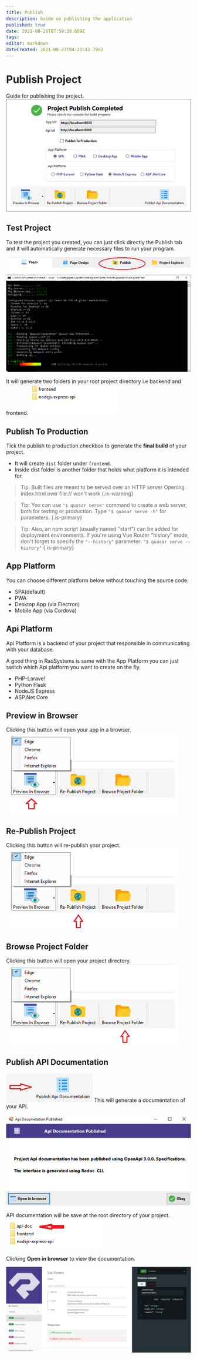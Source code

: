 ```yaml
---
title: Publish
description: Guide on publishing the application
published: true
date: 2021-08-26T07:59:28.669Z
tags: 
editor: markdown
dateCreated: 2021-08-23T04:21:42.799Z
---
```


# Publish Project
Guide for publishing the project.
![2.png](/publish/2.png)

## Test Project
To test the project you created, you can just click directly the Publish tab and it will automatically generate necessary files to run your program.

![1.png](/publish/1.png)
![3.png](/publish/3.png)

It will generate two folders in your root project directory i.e backend and frontend.
![pub_api4.png](/publish/pub_api4.png)

## Publish To Production
Tick the publish to production checkbox to generate the **final build** of your project.
- It will create `dist` folder under `frontend`.
- Inside dist folder is another folder that holds what platform it is intended for.

>  Tip: 
Built files are meant to be served over an HTTP server
Opening index.html over file:// won't work
{.is-warning}

> Tip: 
You can use `"$ quasar serve"` command to create a web server, both for testing or production. Type `"$ quasar serve -h"` for parameters. 
{.is-primary}

> Tip: 
Also, an npm script (usually named "start") can be added for deployment environments. If you're using Vue Router "history" mode, don't forget to specify the `"--history"` parameter: 
`"$ quasar serve --history"`
{.is-primary}



## App Platform
You can choose different platform below without touching the source code:
- SPA(default)
- PWA
- Desktop App (via Electron)
- Mobile App (via Cordova)

## Api Platform
Api Platform is a backend of your project that responsible in communicating with your database.

A good thing in RadSystems is same with the App Platform you can just switch which Api platform you want to create on the fly.

- PHP-Laravel
- Python Flask
- NodeJS Express
- ASP.Net Core

## Preview in Browser
Clicking this button will open your app in a browser.
![prev.png](/publish/prev.png)

## Re-Publish Project
Clicking this button will re-publish your project.
![repub.png](/publish/repub.png)

## Browse Project Folder
Clicking this button will open your project directory.
![brow.png](/publish/brow.png)

## Publish API Documentation
![brow.png](/publish/pub_api.png)
This will generate a documentation of your API.

![pub_api2.png](/publish/pub_api2.png)

API documentation will be save at the root directory of your project.
![pub_api3.png](/publish/pub_api3.png)

Clicking **Open in browser** to view the documentation.

![pub_api4.png](/publish/pub_api5.png)

